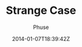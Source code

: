 ---
title: "Strange Case"
github: https://github.com/thephuse/strange_case
demo: http://thephuse.github.io/strange_case/
author: Phuse
draft: true
ssg:
  - Jekyll
cms:
  - No Cms
date: 2014-01-07T18:39:42Z
github_branch: gh-pages
---